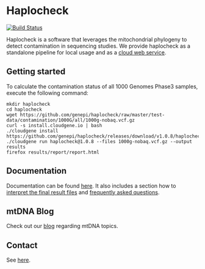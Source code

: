 # Haplocheck
[![Build Status](https://travis-ci.org/genepi/haplocheck.svg?branch=master)](https://travis-ci.org/genepi/haplocheck)

Haplocheck is a software that leverages the mitochondrial phylogeny to detect contamination in sequencing studies. We provide haplocheck as a standalone pipeline for local usage and as a [cloud web service](https://mitoverse.i-med.ac.at). 

## Getting started
To calculate the contamination status of all 1000 Genomes Phase3 samples, execute the following command:

    mkdir haplocheck 
    cd haplocheck
    wget https://github.com/genepi/haplocheck/raw/master/test-data/contamination/1000G/all/1000g-nobaq.vcf.gz  
    curl -s install.cloudgene.io | bash 
    ./cloudgene install https://github.com/genepi/haplocheck/releases/download/v1.0.8/haplocheck.zip 
    ./cloudgene run haplocheck@1.0.8 --files 1000g-nobaq.vcf.gz --output results  
    firefox results/report/report.html

## Documentation
Documentation can be found [here](https://mitoverse.readthedocs.io/en/latest). It also includes a section how to [interpret the final result files](https://mitoverse.readthedocs.io/en/latest/interpret/) and [frequently asked questions](https://mitoverse.readthedocs.io/en/latest/faq).

## mtDNA Blog
Check out our [blog](http://haplogrep.uibk.ac.at/blog/) regarding mtDNA topics.

## Contact
See [here](https://mitoverse.readthedocs.io/en/latest/contact/).
